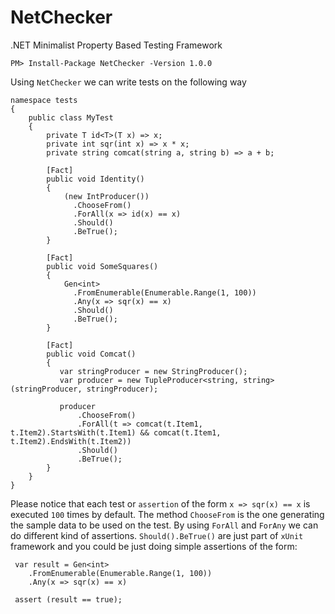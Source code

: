 # NetChecker
.NET Minimalist Property Based Testing Framework

```
PM> Install-Package NetChecker -Version 1.0.0
```

Using  `NetChecker` we can write tests on the following way

```
namespace tests
{
    public class MyTest
    {
        private T id<T>(T x) => x;
        private int sqr(int x) => x * x;
        private string comcat(string a, string b) => a + b; 

        [Fact]
        public void Identity()
        {
            (new IntProducer())
              .ChooseFrom()
              .ForAll(x => id(x) == x)
              .Should()
              .BeTrue();
        }

        [Fact]
        public void SomeSquares()
        {
            Gen<int>
              .FromEnumerable(Enumerable.Range(1, 100))
              .Any(x => sqr(x) == x)
              .Should()
              .BeTrue();
        }

        [Fact]
        public void Comcat()
        {
           var stringProducer = new StringProducer(); 
           var producer = new TupleProducer<string, string>(stringProducer, stringProducer);

           producer
               .ChooseFrom()
               .ForAll(t => comcat(t.Item1, t.Item2).StartsWith(t.Item1) && comcat(t.Item1, t.Item2).EndsWith(t.Item2))
               .Should()
               .BeTrue();
        } 
    }
}
```
Please notice that each test or `assertion` of the form `x => sqr(x) == x` is executed `100` times by default. The method `ChooseFrom` is the one generating the sample data to be used on the test. By using `ForAll` and `ForAny` we can do different kind of assertions. `Should().BeTrue()` are just part of `xUnit` framework and you could be just doing simple assertions of the form:
```
 var result = Gen<int>
    .FromEnumerable(Enumerable.Range(1, 100))
    .Any(x => sqr(x) == x)
   
 assert (result == true);
```
